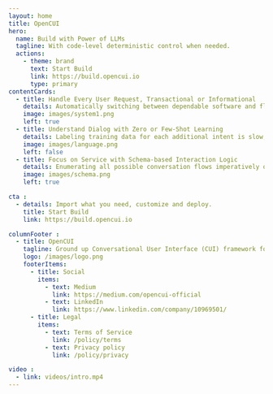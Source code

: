 ```yaml
---
layout: home
title: OpenCUI
hero:  
  name: Build with Power of LLMs
  tagline: With code-level deterministic control when needed.
  actions:
    - theme: brand
      text: Start Build
      link: https://build.opencui.io
      type: primary
contentCards:
  - title: Handle Every User Request, Transactional or Informational
    details: Automatically switching between dependable software and flexible LLMs, our dual-process approach always deliver cost-effective conversational experience for both your APIs and content.
    image: images/system1.png
    left: true
  - title: Understand Dialog with Zero or Few-Shot Learning
    details: Labeling training data for each additional intent is slow, expensive, and now unnecessary with LLMs. Without this step, you can focus on business logic and move at warp speed.
    image: images/language.png
    left: false
  - title: Focus on Service with Schema-based Interaction Logic 
    details: Enumerating all possible conversation flows imperatively often results in a poor user experience and high costs. Schema-based declarative interaction logic changes that.
    image: images/schema.png
    left: true

cta :
  - details: Import what you need, customize and deploy.
    title: Start Build
    link: https://build.opencui.io

columnFooter :
  - title: OpenCUI
    tagline: Ground up Conversational User Interface (CUI) framework for LLM era 
    logo: /images/logo.png
    footerItems:
      - title: Social
        items:
          - text: Medium
            link: https://medium.com/opencui-official
          - text: LinkedIn
            link: https://www.linkedin.com/company/10969501/
      - title: Legal
        items:
          - text: Terms of Service
            link: /policy/terms
          - text: Privacy policy
            link: /policy/privacy

video :
  - link: videos/intro.mp4
---
```


